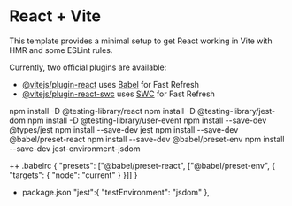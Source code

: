 # React + Vite

This template provides a minimal setup to get React working in Vite with HMR and some ESLint rules.

Currently, two official plugins are available:

- [@vitejs/plugin-react](https://github.com/vitejs/vite-plugin-react/blob/main/packages/plugin-react/README.md) uses [Babel](https://babeljs.io/) for Fast Refresh
- [@vitejs/plugin-react-swc](https://github.com/vitejs/vite-plugin-react-swc) uses [SWC](https://swc.rs/) for Fast Refresh

npm install -D @testing-library/react
npm install -D @testing-library/jest-dom
npm install -D @testing-library/user-event
npm install --save-dev @types/jest
npm install --save-dev jest
npm install --save-dev @babel/preset-react
npm install --save-dev @babel/preset-env
npm install --save-dev jest-environment-jsdom

++ .babelrc
{
"presets": ["@babel/preset-react", ["@babel/preset-env", { "targets": { "node": "current" } }]]
}

- package.json
  "jest":{
  "testEnvironment": "jsdom"
  },
